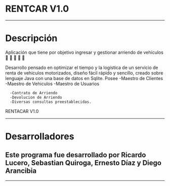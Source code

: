 # RENTCAR V1.0
---
# Descripción 

Aplicación que tiene por objetivo ingresar y gestionar arriendo de vehículos :blue_car: :car: :car: :car: :blue_car:


Desarrollo pensado en optimizar el tiempo y la logistica de un servicio de renta de vehiculos motorizados, diseño fácil rápido y sencillo, creado sobre lenguaje Java con una base de datos en Sqlite. 
Posee
      -Maestro de Clientes
      -Maestro de Vehiculos
      -Maestro de Usuarios
      
      -Contrato de Arriendo
      -Devolucion de Arriendo
      -Diversas consultas preestablecidas.
      
RENTACAR V1.0

---
# Desarrolladores 

Este programa fue desarrollado por Ricardo Lucero, Sebastian Quiroga, Ernesto Díaz y Diego Arancibia 
---


















---


